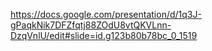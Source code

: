 https://docs.google.com/presentation/d/1q3J-gPaqkNik7DFZfqtj88ZOdU8vtQKVLnn-DzqVnlU/edit#slide=id.g123b80b78bc_0_1519
